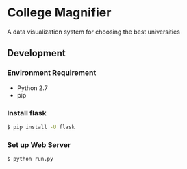 # College Magnifier
A data visualization system for choosing the best universities

## Development

  ### Environment Requirement 
  - Python 2.7
  - pip
  
  ### Install **flask**
  
  ```bash
  $ pip install -U flask
  ```
  ### Set up Web Server

  ```bash
  $ python run.py
  ```

